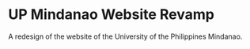 # UP Mindanao Website Revamp
 A redesign of the website of the University of the Philippines Mindanao.
